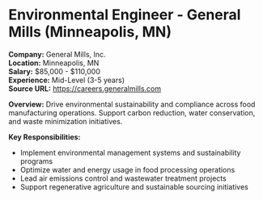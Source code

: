 # Environmental Engineer - General Mills (Minneapolis, MN)

**Company:** General Mills, Inc.  
**Location:** Minneapolis, MN  
**Salary:** $85,000 - $110,000  
**Experience:** Mid-Level (3-5 years)  
**Source URL:** https://careers.generalmills.com

**Overview:** Drive environmental sustainability and compliance across food manufacturing operations. Support carbon reduction, water conservation, and waste minimization initiatives.

**Key Responsibilities:**
- Implement environmental management systems and sustainability programs
- Optimize water and energy usage in food processing operations
- Lead air emissions control and wastewater treatment projects
- Support regenerative agriculture and sustainable sourcing initiatives
